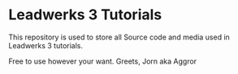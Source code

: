 Leadwerks 3 Tutorials
===================

This repository is used to store all Source code and media used in Leadwerks 3 tutorials.

Free to use however your want.
Greets,
Jorn aka Aggror

